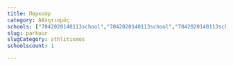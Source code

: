 ```yaml
---
title: Παρκούρ
category: Αθλητισμός
schools: ["7042020140113school","7042020140113school","7042020140113school"]
slug: parkour
slugCategory: athlitismos
schoolscount: 1

---
```




